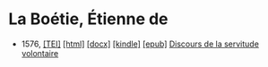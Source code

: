 # La Boétie, Étienne de

* 1576,  <a title="Source XML/TEI" class="file tei" href="https://hurlus.github.io/tei/laboetie1562_servitude.xml">[TEI]</a>  <a title="HTML une page" class="file html" href="https://hurlus.github.io/laboetie/laboetie1562_servitude.html">[html]</a>  <a title="Bureautique (LibreOffice, MS.Word)" class="file docx" href="https://hurlus.github.io/laboetie/laboetie1562_servitude.docx">[docx]</a>  <a title="Amazon.kindle" class="file mobi" href="https://hurlus.github.io/laboetie/laboetie1562_servitude.mobi">[kindle]</a>  <a title="EPUB, pour liseuses et téléphones" class="file epub" href="https://hurlus.github.io/laboetie/laboetie1562_servitude.epub">[epub]</a>  <a href="https://hurlus.github.io/laboetie/laboetie1562_servitude.html">Discours de la servitude volontaire</a>
